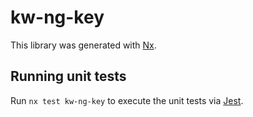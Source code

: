 # kw-ng-key

This library was generated with [Nx](https://nx.dev).


## Running unit tests

Run `nx test kw-ng-key` to execute the unit tests via [Jest](https://jestjs.io).


